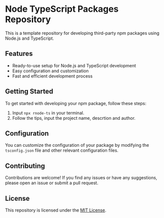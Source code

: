 # Node TypeScript Packages Repository

This is a template repository for developing third-party npm packages using Node.js and TypeScript.

## Features

- Ready-to-use setup for Node.js and TypeScript development
- Easy configuration and customization
- Fast and efficient development process

## Getting Started

To get started with developing your npm package, follow these steps:

1. Input `npx rnode-ts` in your terminal.
2. Follow the tips, input the project name, descrtion and author.


## Configuration

You can customize the configuration of your package by modifying the `tsconfig.json` file and other relevant configuration files.

## Contributing

Contributions are welcome! If you find any issues or have any suggestions, please open an issue or submit a pull request.

## License

This repository is licensed under the [MIT License](LICENSE).